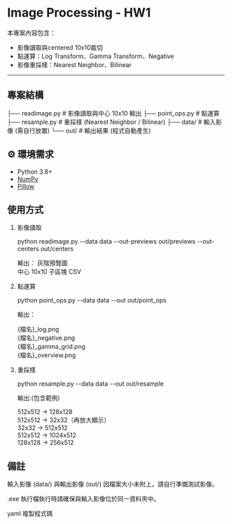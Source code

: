 # Image Processing - HW1

本專案內容包含：
- 影像讀取與centered 10x10裁切
- 點運算：Log Transform、Gamma Transform、Negative
- 影像重採樣：Nearest Neighbor、Bilinear

---
##  專案結構
├── readimage.py # 影像讀取與中心 10x10 輸出
├── point_ops.py # 點運算
├── resample.py # 重採樣 (Nearest Neighbor / Bilinear)
├── data/ # 輸入影像 (需自行放置)
└── out/ # 輸出結果 (程式自動產生)

## ⚙️ 環境需求
- Python 3.8+
- [NumPy](https://numpy.org/)  
- [Pillow](https://pillow.readthedocs.io/)  


## 使用方式

1. 影像讀取
   
   python readimage.py --data data --out-previews out/previews --out-centers out/centers

   輸出：
   灰階預覽圖  
   中心 10x10 子區塊 CSV  

2. 點運算

   python point_ops.py --data data --out out/point_ops  

   輸出：  

   {檔名}_log.png  
   {檔名}_negative.png  
   {檔名}_gamma_grid.png  
   {檔名}_overview.png  
  

3. 重採樣  

   python resample.py --data data --out out/resample  

   輸出:(包含範例)  

   512x512 → 128x128  
   512x512 → 32x32（再放大顯示）  
   32x32 → 512x512  
   512x512 → 1024x512  
   128x128 → 256x512  


## 備註
輸入影像 (data/) 與輸出影像 (out/) 因檔案大小未附上，請自行準備測試影像。

.exe 執行檔執行時請確保與輸入影像位於同一資料夾中。

yaml
複製程式碼
